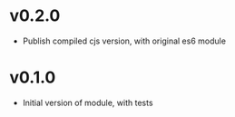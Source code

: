 # v0.2.0

- Publish compiled cjs version, with original es6 module

# v0.1.0

- Initial version of module, with tests
